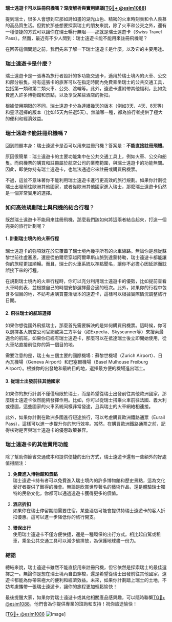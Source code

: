**瑞士遠遊卡可以註冊飛機嗎？深度解析與實用建議[[TG💪+ @esim1088](https://t.me/s/esim1088)]**

提到瑞士，很多人會想到它那如詩如畫的湖光山色、精密的火車時刻表和令人羨慕的高品質生活。但對於那些想要探索瑞士的朋友來說，除了火車和公交之外，還有一種便捷的方式可以讓你在瑞士暢行無阻——那就是瑞士遠遊卡（Swiss Travel Pass）。然而，最近有不少人問到：瑞士遠遊卡能不能用來註冊飛機呢？

在回答這個問題之前，我們先來了解一下瑞士遠遊卡是什麼，以及它的主要用途。

### **瑞士遠遊卡是什麼？**

瑞士遠遊卡是一張專為旅行者設計的多功能交通卡，適用於瑞士境內的火車、公交和部分船隻。持有這張卡的旅客可以在指定時間內免費乘坐瑞士的公共交通工具，包括第一類和第二類火車、公交、渡輪等。此外，遠遊卡還附帶其他福利，比如免費進入許多博物館和景點，以及享受某些酒店的折扣。

根據使用期限的不同，瑞士遠遊卡分為連續幾天的版本（例如3天、4天、8天等）和靈活選擇的版本（比如15天內任選5天）。無論哪一種，都為旅行者提供了極大的便利和經濟效益。

### **瑞士遠遊卡能註冊飛機嗎？**

回到問題本身：瑞士遠遊卡是否可以用來註冊飛機？答案是：**不能直接註冊飛機**。

原因很簡單：瑞士遠遊卡的主要功能集中在公共交通工具上，例如火車、公交和船隻。而飛機票的購買和註冊屬於航空公司的業務範圍，與瑞士遠遊卡的功能無關。因此，即使你持有瑞士遠遊卡，也無法通過它來註冊或購買飛機票。

不過，這並不意味著你不能利用瑞士遠遊卡進行更高效的旅行規劃。如果你計劃從瑞士出發前往歐洲其他國家，或者從歐洲其他國家進入瑞士，那麼瑞士遠遊卡仍然是一個非常實用的選擇。

### **如何高效規劃瑞士與飛機的結合行程？**

既然瑞士遠遊卡不能用來註冊飛機，那麼我們該如何將這兩者結合起來，打造一個完美的旅行計劃呢？

#### **1. 計劃瑞士境內的火車行程**

瑞士遠遊卡的強項就在於它覆蓋了瑞士境內幾乎所有的火車線路。無論你是想從蘇黎世前往盧塞恩，還是從伯爾尼穿越阿爾卑斯山脈到達蒙特勒，瑞士遠遊卡都能讓你的旅程更加順暢。而且，瑞士的火車系統以準點聞名，讓你不必擔心因延誤而耽誤接下來的行程。

在規劃瑞士境內的火車行程時，你可以充分利用瑞士遠遊卡的優勢，比如提前查看火車時刻表，並根據自己的時間安排選擇最合適的班次。此外，如果你的行程中包含多個目的地，不妨考慮購買靈活版本的遠遊卡，這樣可以根據實際情況調整旅行日期。

#### **2. 飛往瑞士的航班選擇**

如果你想從國外飛抵瑞士，那麼首先需要解決的是如何購買飛機票。這時候，你可以選擇各大航空公司官網或第三方平台（如Expedia、Skyscanner等）來搜索最適合的航班。如果你已經有瑞士遠遊卡，那麼可以在抵達瑞士後立即開始使用，從火車站直接前往你的第一個目的地。

需要注意的是，瑞士有三個主要的國際機場：蘇黎世機場（Zurich Airport）、日內瓦機場（Geneva Airport）和巴塞爾機場（Basel Mulhouse Freiburg Airport）。根據你的出發地和最終目的地，選擇最方便的機場進出瑞士。

#### **3. 從瑞士出發前往其他國家**

如果你的旅行計劃不僅僅局限於瑞士，而是希望從瑞士出發前往其他歐洲國家，那麼瑞士遠遊卡依然能夠發揮作用。比如，你可以從瑞士搭乘火車前往法國、義大利或德國，這些國家的火車系統同樣非常發達，且與瑞士的火車網絡相連接。

此外，如果你計劃在歐洲多國進行短途旅行，可以考慮購買歐洲鐵路通票（Eurail Pass），這樣可以進一步提升你的旅行效率。當然，在購買歐洲鐵路通票之前，記得核對是否與瑞士遠遊卡的優惠政策兼容。

### **瑞士遠遊卡的其他實用功能**

除了幫助你節省交通成本和提供便捷的出行方式，瑞士遠遊卡還有一些額外的好處值得關注：

1. **免費進入博物館和景點**  
   瑞士遠遊卡持有者可以免費進入瑞士境內的許多博物館和歷史景點，這為文化愛好者提供了難得的機會。無論是欣賞世界著名的藝術作品，還是體驗瑞士獨特的民俗文化，你都可以通過遠遊卡獲得更多的價值。

2. **酒店折扣**  
   如果你在瑞士停留期間需要住宿，某些酒店可能會提供持瑞士遠遊卡的客人折扣優惠。這可以進一步降低你的旅行開支。

3. **環保出行**  
   使用瑞士遠遊卡不僅方便快捷，還是一種環保的出行方式。相比起自駕或租車，乘坐公共交通工具可以減少碳排放，為保護地球盡一份力。

### **結語**

總結來說，瑞士遠遊卡雖然不能直接用來註冊飛機，但它依然是探索瑞士的最佳選擇之一。無論你是想在瑞士境內自由穿梭，還是希望從瑞士出發前往其他國家，遠遊卡都能為你帶來極大的便利和經濟效益。未來，如果你計劃踏上瑞士的土地，不妨考慮攜帶一張瑞士遠遊卡，讓你的旅程更加輕鬆愉快！

最後提醒大家，如果你對瑞士遠遊卡或其他相關產品感興趣，可以隨時聯繫[TG💪+ @esim1088](https://t.me/s/esim1088)，他們會為你提供專業的諮詢和支持！祝你旅途愉快！

[[TG💪+ @esim1088](https://t.me/s/esim1088) ![Image](https://i.postimg.cc/4NQfJmqS/Snipaste-2025-05-13-00-14-12.png)]
